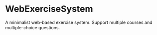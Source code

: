 # WebExerciseSystem
A minimalist web-based exercise system. Support multiple courses and multiple-choice questions.
